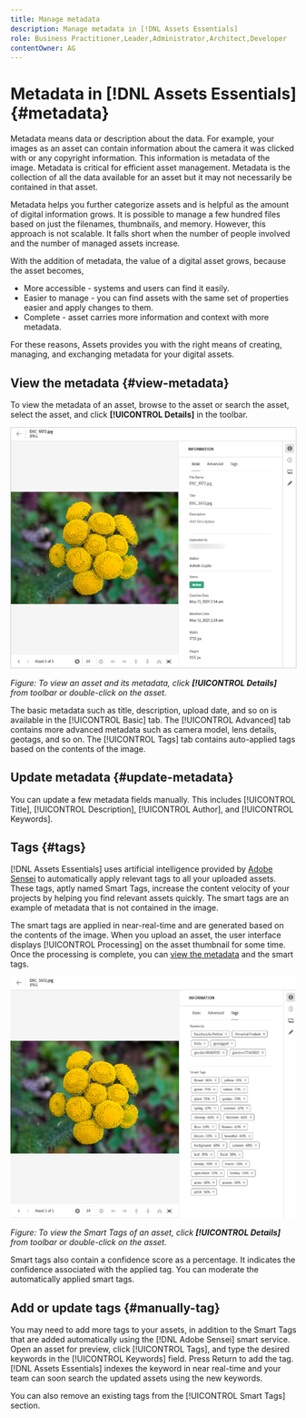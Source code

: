 ```yaml
---
title: Manage metadata
description: Manage metadata in [!DNL Assets Essentials]
role: Business Practitioner,Leader,Administrator,Architect,Developer
contentOwner: AG
---
```


# Metadata in [!DNL Assets Essentials] {#metadata}

Metadata means data or description about the data. For example, your images as an asset can contain information about the camera it was clicked with or any copyright information. This information is metadata of the image. Metadata is critical for efficient asset management. Metadata is the collection of all the data available for an asset but it may not necessarily be contained in that asset.

Metadata helps you further categorize assets and is helpful as the amount of digital information grows. It is possible to manage a few hundred files based on just the filenames, thumbnails, and memory. However, this approach is not scalable. It falls short when the number of people involved and the number of managed assets increase.

With the addition of metadata, the value of a digital asset grows, because the asset becomes,

* More accessible - systems and users can find it easily.
* Easier to manage - you can find assets with the same set of properties easier and apply changes to them.
* Complete - asset carries more information and context with more metadata.

For these reasons, Assets provides you with the right means of creating, managing, and exchanging metadata for your digital assets.

## View the metadata {#view-metadata}

To view the metadata of an asset, browse to the asset or search the asset, select the asset, and click **[!UICONTROL Details]** in the toolbar.

![View metadata of an asset](assets/metadata-view1.png)

*Figure: To view an asset and its metadata, click **[!UICONTROL Details]** from toolbar or double-click on the asset.*

The basic metadata such as title, description, upload date, and so on is available in the [!UICONTROL Basic] tab. The [!UICONTROL Advanced] tab contains more advanced metadata such as camera model, lens details, geotags, and so on. The [!UICONTROL Tags] tab contains auto-applied tags based on the contents of the image.

## Update metadata {#update-metadata}

You can update a few metadata fields manually. This includes [!UICONTROL Title], [!UICONTROL Description], [!UICONTROL Author], and [!UICONTROL Keywords].

## Tags {#tags}

[!DNL Assets Essentials] uses artificial intelligence provided by [Adobe Sensei](https://www.adobe.com/sensei.html) to automatically apply relevant tags to all your uploaded assets. These tags, aptly named Smart Tags, increase the content velocity of your projects by helping you find relevant assets quickly. The smart tags are an example of metadata that is not contained in the image. 

The smart tags are applied in near-real-time and are generated based on the contents of the image. When you upload an asset, the user interface displays [!UICONTROL Processing] on the asset thumbnail for some time. Once the processing is complete, you can [view the metadata](#view-metadata) and the smart tags.

![View Smart Tags of an asset](assets/metadata-view-tags.png)

*Figure: To view the Smart Tags of an asset, click **[!UICONTROL Details]** from toolbar or double-click on the asset.*

Smart tags also contain a confidence score as a percentage. It indicates the confidence associated with the applied tag. You can moderate the automatically applied smart tags.

## Add or update tags {#manually-tag}

You may need to add more tags to your assets, in addition to the Smart Tags that are added automatically using the [!DNL Adobe Sensei] smart service. Open an asset for preview, click [!UICONTROL Tags], and type the desired keywords in the [!UICONTROL Keywords] field. Press Return to add the tag. [!DNL Assets Essentials] indexes the keyword in near real-time and your team can soon search the updated assets using the new keywords.

You can also remove an existing tags from the [!UICONTROL Smart Tags] section.

<!-- TBD: Queries for PM and engg.

Can we edit the existing metadata in any form?

How to moderate smart tags?

Allow or deny list for smart tags?

What about Tags displayed just above Smart Tags in the UI?

Is there a detailed metadata tab. Where do the other details of an asset go?

How can one search based strictly on the metadata. Similar to AEM Assets GQL queries.
-->

<!-- TBD: Link to related articles if any.

>[!MORELIKETHIS]
>
>* [Search assets](search.md).
-->
